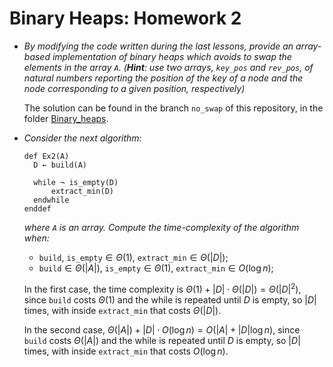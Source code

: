 # Binary Heaps: Homework 2



- *By modifying the code written during the last lessons, provide an array-based implementation of binary heaps which avoids to swap the elements in the array $\texttt{A}$.*
  *(**Hint**: use two arrays, $\texttt{key_pos}$ and $\texttt{rev_pos}$, of natural numbers reporting the position of the key of a node and the node corresponding to a given position, respectively)*

  The solution can be found in the branch `no_swap` of this repository, in the folder [Binary_heaps](../Binary_heaps).
  
- *Consider the next algorithm:*

  ```
  def Ex2(A)
  	D ← build(A)
  	
  	while ¬ is_empty(D)
  		extract_min(D)
  	endwhile
  enddef
  ```

  *where $\texttt{A}$ is an array. Compute the time-complexity of the algorithm when:*

  - $\texttt{build}$, $\texttt{is_empty} \in \Theta(1)$, $\texttt{extract_min} \in \Theta(|D|)$;
  - $\texttt{build} \in \Theta(|A|)$, $\texttt{is_empty} \in \Theta(1)$, $\texttt{extract_min} \in O(\log n)$;
  
  In the first case, the time complexity is $\Theta(1) + |D| \cdot \Theta(|D|) = \Theta(|D|^2)$, since $\texttt{build}$ costs $\Theta(1)$ and the while is repeated until $D$ is empty, so $|D|$ times, with inside $\texttt{extract_min}$ that costs $\Theta(|D|)$.
  
  In the second case, $\Theta(|A|) + |D| \cdot O(\log n) = O(|A| + |D|\log n)$, since $\texttt{build}$ costs $\Theta(|A|)$ and the while is repeated until $D$ is empty, so $|D|$ times, with inside $\texttt{extract_min}$ that costs $O(\log n)$.
